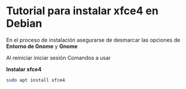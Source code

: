 # Tutorial para instalar xfce4 en Debian

En el proceso de instalación asegurarse de desmarcar las opciones de **Entorno de Gnome** y **Gnome**

Al reiniciar iniciar sesión
Comandos a usar

**Instalar xfce4**
```bash
sudo apt install xfce4
```
